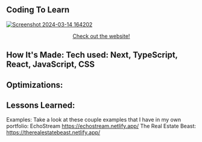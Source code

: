 ## Coding To Learn

<a href = "https://codingtolearn.netlify.app/">
  
![Screenshot 2024-03-14 164202](https://github.com/choir27/2_Week_Project/assets/66279068/25e0f85f-4e15-429e-9159-829661541aea)

</a>

<div align = "center"><a href = "https://codingtolearn.netlify.app/">Check out the website!</a></div>


## How It's Made: Tech used: Next, TypeScript, React, JavaScript, CSS

## Optimizations:

## Lessons Learned:

Examples: Take a look at these couple examples that I have in my own portfolio: EchoStream https://echostream.netlify.app/ The Real Estate Beast: https://therealestatebeast.netlify.app/
